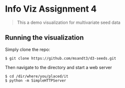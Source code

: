 # Info Viz Assignment 4

> This a demo visualization for multivariate seed data

## Running the visualization

Simply clone the repo:
	
	$ git clone https://github.com/msandt3/d3-seeds.git

Then navigate to the directory and start a web server

	$ cd /dir/where/you/placed/it
	$ python -m SimpleHTTPServer